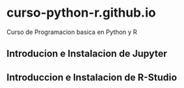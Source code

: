 # curso-python-r.github.io
Curso de Programacion basica en Python y R

## Introducion e Instalacion de Jupyter 

## Introduccion e Instalacion de R-Studio
